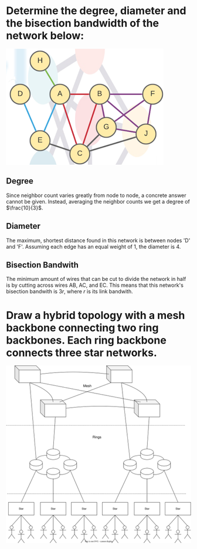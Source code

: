 # Determine the degree, diameter and the bisection bandwidth of the network below:

![example_topology](./topology.png)

## Degree

Since neighbor count varies greatly from node to node, a concrete answer cannot be given. Instead, averaging the neighbor counts we get a degree of $\frac{10}{3}$.

## Diameter

The maximum, shortest distance found in this network is between nodes 'D' and 'F'. Assuming each edge has an equal weight of 1, the diameter is 4.

## Bisection Bandwith

The minimum amount of wires that can be cut to divide the network in half is by cutting across wires AB, AC, and EC. This means that this network's bisection bandwith is $3r$, where $r$ is its link bandwith.

# Draw a hybrid topology with a mesh backbone connecting two ring backbones. Each ring backbone connects three star networks.

![hybrid_topology](./hybrid_topology.svg)
